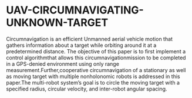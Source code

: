 # UAV-CIRCUMNAVIGATING-UNKNOWN-TARGET
Circumnavigation is an efficient Unmanned aerial vehicle motion that gathers information
about a target while orbiting around it at a predetermined distance. The
objective of this paper is to first implement a control algorithmthat allows this circumnavigationmission
to be completed in a GPS-denied environment using only range
measurement.Further,cooperative circumnavigation of a stationary as well as moving
target with multiple nonholonomic robots is addressed in this paper.The multi-robot
system’s goal is to circle the moving target with a specified radius, circular velocity, and
inter-robot angular spacing.
